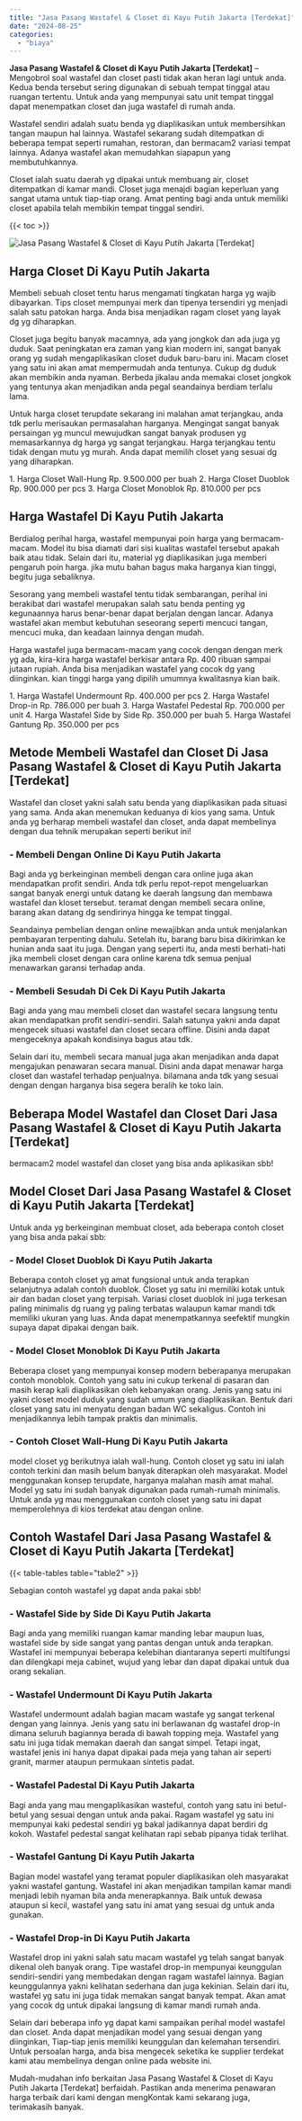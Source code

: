 ```yaml
---
title: "Jasa Pasang Wastafel & Closet di Kayu Putih Jakarta [Terdekat]"
date: "2024-08-25"
categories: 
  - "biaya"
---
```


**Jasa Pasang Wastafel & Closet di Kayu Putih Jakarta \[Terdekat\]** – Mengobrol soal wastafel dan closet pasti tidak akan heran lagi untuk anda. Kedua benda tersebut sering digunakan di sebuah tempat tinggal atau ruangan tertentu. Untuk anda yang mempunyai satu unit tempat tinggal dapat menempatkan closet dan juga wastafel di rumah anda.

Wastafel sendiri adalah suatu benda yg diaplikasikan untuk membersihkan tangan maupun hal lainnya. Wastafel sekarang sudah ditempatkan di beberapa tempat seperti rumahan, restoran, dan bermacam2 variasi tempat lainnya. Adanya wastafel akan memudahkan siapapun yang membutuhkannya.

Closet ialah suatu daerah yg dipakai untuk membuang air, closet ditempatkan di kamar mandi. Closet juga menajdi bagian keperluan yang sangat utama untuk tiap-tiap orang. Amat penting bagi anda untuk memiliki closet apabila telah membikin tempat tinggal sendiri.

{{< toc >}}

![Jasa Pasang Wastafel & Closet di Kayu Putih Jakarta [Terdekat]](/images/wastafel-closet-murah61.png)

## Harga Closet Di Kayu Putih Jakarta

Membeli sebuah closet tentu harus mengamati tingkatan harga yg wajib dibayarkan. Tips closet mempunyai merk dan tipenya tersendiri yg menjadi salah satu patokan harga. Anda bisa menjadikan ragam closet yang layak dg yg diharapkan.

Closet juga begitu banyak macamnya, ada yang jongkok dan ada juga yg duduk. Saat peningkatan era zaman yang kian modern ini, sangat banyak orang yg sudah mengaplikasikan closet duduk baru-baru ini. Macam closet yang satu ini akan amat mempermudah anda tentunya. Cukup dg duduk akan membikin anda nyaman. Berbeda jikalau anda memakai closet jongkok yang tentunya akan menjadikan anda pegal seandainya berdiam terlalu lama.

Untuk harga closet terupdate sekarang ini malahan amat terjangkau, anda tdk perlu merisaukan permasalahan harganya. Mengingat sangat banyak persaingan yg muncul mewujudkan sangat banyak produsen yg memasarkannya dg harga yg sangat terjangkau. Harga terjangkau tentu tidak dengan mutu yg murah. Anda dapat memilih closet yang sesuai dg yang diharapkan.

1\. Harga Closet Wall-Hung Rp. 9.500.000 per buah 2. Harga Closet Duoblok Rp. 900.000 per pcs 3. Harga Closet Monoblok Rp. 810.000 per pcs

## Harga Wastafel Di Kayu Putih Jakarta

Berdialog perihal harga, wastafel mempunyai poin harga yang bermacam-macam. Model itu bisa diamati dari sisi kualitas wastafel tersebut apakah baik atau tidak. Selain dari itu, material yg diaplikasikan juga memberi pengaruh poin harga. jika mutu bahan bagus maka harganya kian tinggi, begitu juga sebaliknya.

Sesorang yang membeli wastafel tentu tidak sembarangan, perihal ini berakibat dari wastafel merupakan salah satu benda penting yg kegunaannya harus benar-benar dapat berjalan dengan lancar. Adanya wastafel akan membut kebutuhan seseorang seperti mencuci tangan, mencuci muka, dan keadaan lainnya dengan mudah.

Harga wastafel juga bermacam-macam yang cocok dengan dengan merk yg ada, kira-kira harga wastafel berkisar antara Rp. 400 ribuan sampai jutaan rupiah. Anda bisa menjadikan wastafel yang cocok dg yang diinginkan. kian tinggi harga yang dipilih umumnya kwalitasnya kian baik.

1\. Harga Wastafel Undermount Rp. 400.000 per pcs 2. Harga Wastafel Drop-in Rp. 786.000 per buah 3. Harga Wastafel Pedestal Rp. 700.000 per unit 4. Harga Wastafel Side by Side Rp. 350.000 per buah 5. Harga Wastafel Gantung Rp. 350.000 per pcs

## Metode Membeli Wastafel dan Closet Di Jasa Pasang Wastafel & Closet di Kayu Putih Jakarta \[Terdekat\]

Wastafel dan closet yakni salah satu benda yang diaplikasikan pada situasi yang sama. Anda akan menemukan keduanya di kios yang sama. Untuk anda yg berharap membeli wastafel dan closet, anda dapat membelinya dengan dua tehnik merupakan seperti berikut ini!

### \- Membeli Dengan Online Di Kayu Putih Jakarta

Bagi anda yg berkeinginan membeli dengan cara online juga akan mendapatkan profit sendiri. Anda tdk perlu repot-repot mengeluarkan sangat banyak energi untuk datang ke daerah langsung dan membawa wastafel dan kloset tersebut. teramat dengan membeli secara online, barang akan datang dg sendirinya hingga ke tempat tinggal.

Seandainya pembelian dengan online mewajibkan anda untuk menjalankan pembayaran terpenting dahulu. Setelah itu, barang baru bisa dikirimkan ke hunian anda saat itu juga. Dengan yang seperti itu, anda mesti berhati-hati jika membeli closet dengan cara online karena tdk semua penjual menawarkan garansi terhadap anda.

### \- Membeli Sesudah Di Cek Di Kayu Putih Jakarta

Bagi anda yang mau membeli closet dan wastafel secara langsung tentu akan mendapatkan profit sendiri-sendiri. Salah satunya yakni anda dapat mengecek situasi wastafel dan closet secara offline. Disini anda dapat mengeceknya apakah kondisinya bagus atau tdk.

Selain dari itu, membeli secara manual juga akan menjadikan anda dapat mengajukan penawaran secara manual. Disini anda dapat menawar harga closet dan wastafel terhadap penjualnya. bilamana anda tdk yang sesuai dengan dengan harganya bisa segera beralih ke toko lain.

## Beberapa Model Wastafel dan Closet Dari Jasa Pasang Wastafel & Closet di Kayu Putih Jakarta \[Terdekat\]

bermacam2 model wastafel dan closet yang bisa anda aplikasikan sbb!

## Model Closet Dari Jasa Pasang Wastafel & Closet di Kayu Putih Jakarta \[Terdekat\]

Untuk anda yg berkeinginan membuat closet, ada beberapa contoh closet yang bisa anda pakai sbb:

### \- Model Closet Duoblok Di Kayu Putih Jakarta

Beberapa contoh closet yg amat fungsional untuk anda terapkan selanjutnya adalah contoh duoblok. Closet yg satu ini memiliki kotak untuk air dan badan closet yang terpisah. Variasi closet duoblok ini juga terkesan paling minimalis dg ruang yg paling terbatas walaupun kamar mandi tdk memiliki ukuran yang luas. Anda dapat menempatkannya seefektif mungkin supaya dapat dipakai dengan baik.

### \- Model Closet Monoblok Di Kayu Putih Jakarta

Beberapa closet yang mempunyai konsep modern beberapanya merupakan contoh monoblok. Contoh yang satu ini cukup terkenal di pasaran dan masih kerap kali diaplikasikan oleh kebanyakan orang. Jenis yang satu ini yakni closet model duduk yang sudah umum yang diaplikasikan. Bentuk dari closet yang satu ini menyatu dengan badan WC sekaligus. Contoh ini menjadikannya lebih tampak praktis dan minimalis.

### \- Contoh Closet Wall-Hung Di Kayu Putih Jakarta

model closet yg berikutnya ialah wall-hung. Contoh closet yg satu ini ialah contoh terkini dan masih belum banyak diterapkan oleh masyarakat. Model menggunakan konsep terupdate, harganya malahan masih amat mahal. Model yg satu ini sudah banyak digunakan pada rumah-rumah minimalis. Untuk anda yg mau menggunakan contoh closet yang satu ini dapat memperolehnya di kios terdekat atau dengan online.

## Contoh Wastafel Dari Jasa Pasang Wastafel & Closet di Kayu Putih Jakarta \[Terdekat\]

{{< table-tables table="table2" >}}

Sebagian contoh wastafel yg dapat anda pakai sbb!

### \- Wastafel Side by Side Di Kayu Putih Jakarta

Bagi anda yang memiliki ruangan kamar manding lebar maupun luas, wastafel side by side sangat yang pantas dengan untuk anda terapkan. Wastafel ini mempunyai beberapa kelebihan diantaranya seperti multifungsi dan dilengkapi meja cabinet, wujud yang lebar dan dapat dipakai untuk dua orang sekalian.

### \- Wastafel Undermount Di Kayu Putih Jakarta

Wastafel undermount adalah bagian macam wastafe yg sangat terkenal dengan yang lainnya. Jenis yang satu ini berlawanan dg wastafel drop-in dimana seluruh bagiannya berada di bawah topping meja. Wastafel yang satu ini juga tidak memakan daerah dan sangat simpel. Tetapi ingat, wastafel jenis ini hanya dapat dipakai pada meja yang tahan air seperti granit, marmer ataupun permukaan sintetis padat.

### \- Wastafel Padestal Di Kayu Putih Jakarta

Bagi anda yang mau mengaplikasikan wasteful, contoh yang satu ini betul-betul yang sesuai dengan untuk anda pakai. Ragam wastafel yg satu ini mempunyai kaki pedestal sendiri yg bakal jadikannya dapat berdiri dg kokoh. Wastafel pedestal sangat kelihatan rapi sebab pipanya tidak terlihat.

### \- Wastafel Gantung Di Kayu Putih Jakarta

Bagian model wastafel yang teramat populer diaplikasikan oleh masyarakat yakni wastafel gantung. Wastafel ini akan menjadikan tampilan kamar mandi menjadi lebih nyaman bila anda menerapkannya. Baik untuk dewasa ataupun si kecil, wastafel yang satu ini amat yang sesuai dg untuk anda gunakan.

### \- Wastafel Drop-in Di Kayu Putih Jakarta

Wastafel drop ini yakni salah satu macam wastafel yg telah sangat banyak dikenal oleh banyak orang. Tipe wastafel drop-in mempunyai keunggulan sendiri-sendiri yang membedakan dengan ragam wastafel lainnya. Bagian keunggulannya yakni kelihatan sederhana dan juga kekinian. Selain dari itu, wastafel yg satu ini juga tidak memakan sangat banyak tempat. Akan amat yang cocok dg untuk dipakai langsung di kamar mandi rumah anda.

Selain dari beberapa info yg dapat kami sampaikan perihal model wastafel dan closet. Anda dapat menjadikan model yang sesuai dengan yang diinginkan, Tiap-tiap jenis memiliki keunggulan dan kelemahan tersendiri. Untuk persoalan harga, anda bisa mengecek seketika ke supplier terdekat kami atau membelinya dengan online pada website ini.

Mudah-mudahan info berkaitan Jasa Pasang Wastafel & Closet di Kayu Putih Jakarta \[Terdekat\] berfaidah. Pastikan anda menerima penawaran harga terbaik dari kami dengan mengKontak kami sekarang juga, terimakasih banyak.
